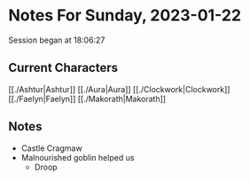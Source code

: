 # Notes For Sunday, 2023-01-22
Session began at 18:06:27
## Current Characters
[[./Ashtur|Ashtur]]
[[./Aura|Aura]]
[[./Clockwork|Clockwork]]
[[./Faelyn|Faelyn]]
[[./Makorath|Makorath]]
## Notes
- Castle Cragmaw
- Malnourished goblin helped us
	- Droop